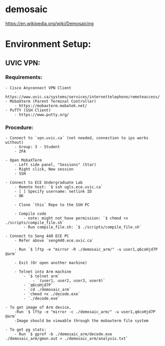 # demosaic

https://en.wikipedia.org/wiki/Demosaicing

# Environment Setup:

## UVIC VPN:

### Requirements:

    - Cisco Anyconnect VPN Client
        - https://www.uvic.ca/systems/services/internettelephone/remoteaccess/
    - MobaXterm (Parent Terminal Controller)
        - https://mobaxterm.mobatek.net/
    - PuTTY (SSH Client)
        - https://www.putty.org/

### Procedure:

    - Connect to `vpn.uvic.ca` (not needed, connection to ips works without)
        - Group: 3 - Student
        - 2FA

    - Open MobaXTerm
        - Left side panel, "Sessions" (Star)
        - Right click, New session
        - SSH

    - Connect to ECE Undergraduate Lab
        - Remote host: `$ ssh ugls.ece.uvic.ca`
        - [ ] Specify username: netlink ID
        - OK

        - Clone `this` Repo to the SSH PC

        - Compile code
            - note: might not have permission: `$ chmod +x ./scripts/compile_file.sh`
            - Run compile_file.sh: `$ ./scripts/compile_file.sh`

    - Connect to Seng 440 ECE PC
        - Refer above `seng440.ece.uvic.ca`

        - Run `$ lftp -e "mirror -R ./demosaic_arm/" -u user1,q6coHjd7P @arm`

        - Exit (Or open another machine)

        - Telnet into Arm machine
            - `$ telnet arm`
                - `(user1, user2, user3, user4)`
            - `q6coHjd7P`
            - `cd ./demosaic_arm`
            - `chmod +x ./decode.exe`
            - `./decode.exe`

    - To get image of Arm device,
        -Run `$ lftp -e "mirror -c ./demosaic_arm/" -u user1,q6coHjd7P @arm`
        -Image should be viewable through the mobaxterm file system

    - To get pg stats:
        - Run `$ gprof -b ./demosaic_arm/decode.exe ./demosaic_arm/gmon.out > ./demosaic_arm/analysis.txt`
